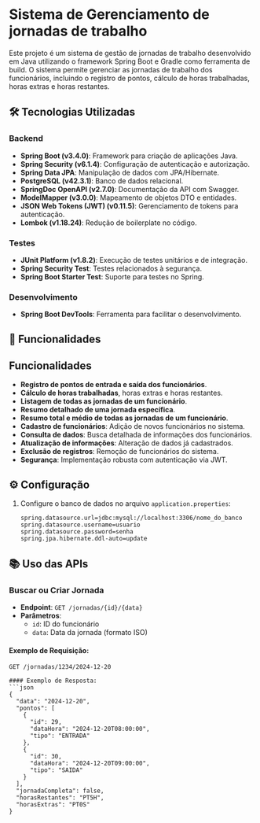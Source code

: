 # Sistema de Gerenciamento de jornadas de trabalho

Este projeto é um sistema de gestão de jornadas de trabalho desenvolvido em Java utilizando o framework Spring Boot e Gradle como ferramenta de build. O sistema permite gerenciar as jornadas de trabalho dos funcionários, incluindo o registro de pontos, cálculo de horas trabalhadas, horas extras e horas restantes.


## 🛠 Tecnologias Utilizadas

### Backend
- **Spring Boot (v3.4.0)**: Framework para criação de aplicações Java.
- **Spring Security (v6.1.4)**: Configuração de autenticação e autorização.
- **Spring Data JPA**: Manipulação de dados com JPA/Hibernate.
- **PostgreSQL (v42.3.1)**: Banco de dados relacional.
- **SpringDoc OpenAPI (v2.7.0)**: Documentação da API com Swagger.
- **ModelMapper (v3.0.0)**: Mapeamento de objetos DTO e entidades.
- **JSON Web Tokens (JWT) (v0.11.5)**: Gerenciamento de tokens para autenticação.
- **Lombok (v1.18.24)**: Redução de boilerplate no código.

### Testes
- **JUnit Platform (v1.8.2)**: Execução de testes unitários e de integração.
- **Spring Security Test**: Testes relacionados à segurança.
- **Spring Boot Starter Test**: Suporte para testes no Spring.

### Desenvolvimento
- **Spring Boot DevTools**: Ferramenta para facilitar o desenvolvimento.

## 🚀 Funcionalidades
## Funcionalidades

- **Registro de pontos de entrada e saída dos funcionários**.
- **Cálculo de horas trabalhadas**, horas extras e horas restantes.
- **Listagem de todas as jornadas de um funcionário**.
- **Resumo detalhado de uma jornada específica**.
- **Resumo total e médio de todas as jornadas de um funcionário**.
- **Cadastro de funcionários**: Adição de novos funcionários no sistema.
- **Consulta de dados**: Busca detalhada de informações dos funcionários.
- **Atualização de informações**: Alteração de dados já cadastrados.
- **Exclusão de registros**: Remoção de funcionários do sistema.
- **Segurança**: Implementação robusta com autenticação via JWT.

## ⚙️ Configuração

1. Configure o banco de dados no arquivo `application.properties`:
   ```properties
   spring.datasource.url=jdbc:mysql://localhost:3306/nome_do_banco
   spring.datasource.username=usuario
   spring.datasource.password=senha
   spring.jpa.hibernate.ddl-auto=update
## 📚 Uso das APIs

### Buscar ou Criar Jornada
- **Endpoint**: `GET /jornadas/{id}/{data}`  
- **Parâmetros**:  
  - `id`: ID do funcionário  
  - `data`: Data da jornada (formato ISO)

#### Exemplo de Requisição:
```http
GET /jornadas/1234/2024-12-20

#### Exemplo de Resposta:
```json
{
  "data": "2024-12-20",
  "pontos": [
    {
      "id": 29,
      "dataHora": "2024-12-20T08:00:00",
      "tipo": "ENTRADA"
    },
    {
      "id": 30,
      "dataHora": "2024-12-20T09:00:00",
      "tipo": "SAIDA"
    }
  ],
  "jornadaCompleta": false,
  "horasRestantes": "PT5H",
  "horasExtras": "PT0S"
}
